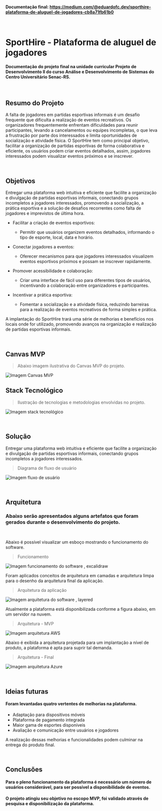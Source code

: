 #### Documentação final: https://medium.com/@eduardofc.dev/sporthire-plataforma-de-aluguel-de-jogadores-cb8a71fb61b0
&nbsp;
# SportHire - Plataforma de aluguel de jogadores

#### Documentação do projeto final na unidade curricular Projeto de Desenvolvimento II do curso Análise e Desenvolvimento de Sistemas do Centro Universitário Senac-RS.

&nbsp;

## Resumo do Projeto
A falta de jogadores em partidas esportivas informais é um desafio frequente que dificulta a realização de eventos recreativos. Os organizadores frequentemente enfrentam dificuldades para reunir participantes, levando a cancelamentos ou equipes incompletas, o que leva a frustração por parte dos interessados e limita oportunidades de socialização e atividade física.
O SportHire tem como principal objetivo, facilitar a organização de partidas esportivas de forma colaborativa e eficiente, os usuários podem criar eventos detalhados, assim, jogadores interessados podem visualizar eventos próximos e se inscrever.

&nbsp;

## Objetivos
Entregar uma plataforma web intuitiva e eficiente que facilite a organização e divulgação de partidas esportivas informais, conectando grupos incompletos a jogadores interessados, promovendo a socialização, a prática esportiva e a solução de desafios recorrentes como falta de jogadores e imprevistos de última hora.
- Facilitar a criação de eventos esportivos:
  - Permitir que usuários organizem eventos detalhados, informando o tipo de esporte, local, data e horário.

- Conectar jogadores a eventos:
  - Oferecer mecanismos para que jogadores interessados visualizem eventos esportivos próximos e possam se inscrever rapidamente.

- Promover acessibilidade e colaboração:
  - Criar uma interface de fácil uso para diferentes tipos de usuários, incentivando a colaboração entre organizadores e participantes.

- Incentivar a prática esportiva:
  - Fomentar a socialização e a atividade física, reduzindo barreiras para a realização de eventos recreativos de forma simples e prática.

A implantação do SportHire trará uma série de melhorias e benefícios nos locais onde for utilizado, promovendo avanços na organização e realização de partidas esportivas informais.

&nbsp;

## Canvas MVP
> Abaixo imagem ilustrativa do Canvas MVP do projeto.

![Imagem Canvas MVP](https://github.com/eduardocaas/SportHire/blob/main/docs/Canvas.jpg?raw=true)
&nbsp;
## Stack Tecnológico
> Ilustração de tecnologias e metodologias envolvidas no projeto.

![Imagem stack tecnológico](https://github.com/eduardocaas/SportHire/blob/main/docs/Stack.png?raw=true)

&nbsp;

## Solução
Entregar uma plataforma web intuitiva e eficiente que facilite a organização e divulgação de partidas esportivas informais, conectando grupos incompletos a jogadores interessados.
> Diagrama de fluxo de usuário

![Imagem fluxo de usuário](https://github.com/eduardocaas/SportHire/blob/main/docs/Fluxo.jpg?raw=true)

&nbsp;

## Arquitetura
### Abaixo serão apresentados alguns artefatos que foram gerados durante o desenvolvimento do projeto.

&nbsp;

Abaixo é possível visualizar um esboço mostrando o funcionamento do software.
> Funcionamento

![Imagem funcionamento do software , excalidraw](https://github.com/eduardocaas/SportHire/blob/main/docs/Funcionamento.jpeg?raw=true)

Foram aplicados conceitos de arquitetura em camadas e arquitetura limpa para o desenho da arquitetura final da aplicação.
> Arquitetura da aplicação

![Imagem arquitetura do software , layered](https://github.com/eduardocaas/SportHire/blob/main/docs/Layered.jpeg?raw=true)

Atualmente a plataforma está disponibilizada conforme a figura abaixo, em um servidor na nuvem.
> Arquitetura - MVP

![Imagem arquitetura AWS](https://github.com/eduardocaas/SportHire/blob/main/docs/Arq_MVP.jpg?raw=true)

Abaixo é exibida a arquitetura projetada para um implantação a nível de produto, a plataforma é apta para suprir tal demanda.
> Arquitetura - Final

![Imagem arquitetura Azure](https://github.com/eduardocaas/SportHire/blob/main/docs/Arq_Final.jpg?raw=true)

&nbsp;

## Ideias futuras
#### Foram levantadas quatro vertentes de melhorias na plataforma.
* Adaptação para dispositivos móveis
* Plataforma de pagamento integrada
* Maior gama de esportes disponíveis
* Avaliação e comunicação entre usuários e jogadores
  
A realização dessas melhorias e funcionalidades podem culminar na entrega do produto final.

&nbsp;

## Conclusões
#### Para o pleno funcionamento da plataforma é necessário um número de usuários considerável, para ser possível a disponibilidade de eventos.

#### O projeto atingiu seu objetivo no escopo MVP, foi validado através de pesquisa e disponibilização da plataforma.


